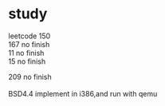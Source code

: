 # study
leetcode 150<br>
167 no finish<br/>
11  no finish<br/>
15  no finish<br/>

209 no finish<br/>
<br/>
BSD4.4 implement in i386,and run with qemu
